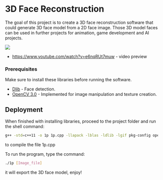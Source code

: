 # 3D Face Reconstruction


The goal of this project is to create a 3D face reconstruction software that could generate 3D face model from a 2D face image. Those 3D model faces can be used in further projects for animation, game development and AI projects. 

![](file1.gif)

* https://www.youtube.com/watch?v=e6nqRUt7muw - video preview

### Prerequisites

Make sure to install these libraries before running the software.


* [Dlib](http://dlib.net/) - Face detection.
* [OpenCV 3.0](https://opencv.org/opencv-3-0.html) - Implemented for image manipulation and texture creation.


## Deployment

When finished with installing libraries, proceed to the project folder and run the shell command:

```sh
g++ -std=c++11 -o 1p 1p.cpp -llapack -lblas -ldlib -lgif pkg-config opencv --cflags --libs
```
to compile the file 1p.cpp 

To run the program, type the command:

```sh
./1p [Image_file]
```

it will export the 3D face model, enjoy!
